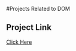 #Projects Related to DOM

## Project Link
[Click Here](https://stackblitz.com/edit/dom-project-chaiaurcode?file=index.html)